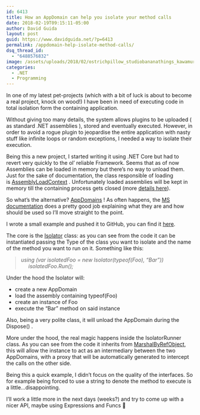 ```yaml
---
id: 6413
title: How an AppDomain can help you isolate your method calls
date: 2018-02-19T09:15:11-05:00
author: David Guida
layout: post
guid: https://www.davidguida.net/?p=6413
permalink: /appdomain-help-isolate-method-calls/
dsq_thread_id:
  - "6488576832"
image: /assets/uploads/2018/02/ostrichpillow_studiobananathings_kawamuraganjavian_studiokg_06.jpg
categories:
  - .NET
  - Programming
---
```

In one of my latest pet-projects (which with a bit of luck is about to become a real project, knock on wood!)&nbsp;I have been in need of executing code in total isolation form the containing application.&nbsp;

Without giving too many details, the system allows plugins to be uploaded ( as standard .NET assemblies ), stored and eventually executed. However, in order to avoid a rogue plugin to jeopardise the entire application with nasty stuff like infinite loops or random exceptions, I needed a way to isolate their execution.

Being this a new project, I started writing it using .NET Core but had to revert very quickly to the ol&#8217; reliable Framework. Seems that as of now Assemblies can be loaded in memory but there&#8217;s no way to unload them.  
Just for the sake of documentation, the class responsible of loading is&nbsp;<a href="https://github.com/dotnet/coreclr/blob/master/src/mscorlib/src/System/Runtime/Loader/AssemblyLoadContext.cs" target="_blank" rel="noopener">AssemblyLoadContext</a>&nbsp;. Unfortunately loaded assemblies will be kept in memory till the containing process gets closed (more <a href="https://github.com/dotnet/corefx/issues/19773" target="_blank" rel="noopener">details here</a>).

So what&#8217;s the alternative? <a href="https://msdn.microsoft.com/en-us/library/system.appdomain(v=vs.110).aspx" target="_blank" rel="noopener">AppDomains</a> ! As often happens, the <a href="https://docs.microsoft.com/en-us/dotnet/framework/app-domains/application-domains" target="_blank" rel="noopener">MS documentation</a> does a pretty good job explaining what they are and how should be used so I&#8217;ll move straight to the point.

I wrote a small example and pushed it to GitHub, you can find it <a href="https://github.com/mizrael/isolator" target="_blank" rel="noopener">here</a>.

The core is the <a href="https://github.com/mizrael/isolator/blob/master/TypeIsolator/Isolator.cs" target="_blank" rel="noopener">Isolator</a> class: as you can see from the code it can be instantiated passing the Type of the class you want to isolate and the name of the method you want to run on it. Something like this:

> _using (var isolatedFoo = new Isolator(typeof(Foo), &#8220;Bar&#8221;))  
> &nbsp; &nbsp; &nbsp;isolatedFoo.Run();_

Under the hood the Isolator will:

  * create a new AppDomain
  * load the assembly containing typeof(Foo)&nbsp;
  * create an instance of Foo
  * execute the &#8220;Bar&#8221; method on said instance

Also, being a very polite class, it will unload the AppDomain during the Dispose() .

More under the hood, the real magic happens inside the&nbsp;IsolatorRunner class. As you can see from the code it inherits from <a href="https://msdn.microsoft.com/en-us/library/system.marshalbyrefobject(v=vs.71).aspx" target="_blank" rel="noopener">MarshalByRefObject</a>, this will allow the instance to act as an intermediary between the two AppDomains, with a proxy that will be automatically generated to intercept the calls on the other side.

Being this a quick example, I didn&#8217;t focus on the quality of the interfaces. So for example being forced to use a string to denote the method to execute is a little&#8230;disappointing.&nbsp;

I&#8217;ll work a little more in the next days (weeks?) and try to come up with a nicer API, maybe using Expressions and Funcs 🙂

<div class="post-details-footer-widgets">
</div>